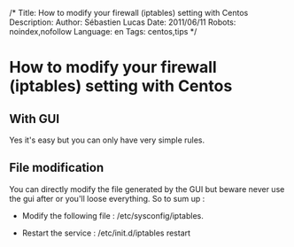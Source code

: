 /*
Title: How to modify your firewall (iptables) setting with Centos
Description: 
Author: Sébastien Lucas
Date: 2011/06/11
Robots: noindex,nofollow
Language: en
Tags: centos,tips
*/
# How to modify your firewall (iptables) setting with Centos

## With GUI
Yes it's easy but you can only have very simple rules.
## File modification

You can directly modify the file generated by the GUI but beware never use the gui after or you'll loose everything. So to sum up :

*	Modify the following file : /etc/sysconfig/iptables.

*	Restart the service : /etc/init.d/iptables restart








